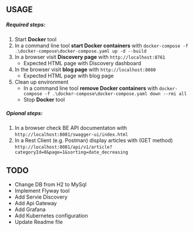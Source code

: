 USAGE
-----

##### Required steps:
1. Start **Docker** tool
1. In a command line tool **start Docker containers** with `docker-compose -f .\docker-compose\docker-compose.yaml up -d --build`
1. In a browser visit **Discovery page** with `http://localhost:8761`
    * Expected HTML page with Discovery dashboard
1. In the browser visit **blog page** with `http://localhost:8080`
    * Expected HTML page with blog page
1. Clean up environment
    * In a command line tool **remove Docker containers** with `docker-compose -f .\docker-compose\docker-compose.yaml down --rmi all`
    * Stop **Docker** tool

##### Opional steps:
1. In a browser check BE API documentaton with `http://localhost:8081/swagger-ui/index.html`
1. In a Rest Client (e.g. Postman) display articles with (GET method) `http://localhost:8081/api/v1/article?categoryId=0&page=1&sorting=date_decreasing`


TODO
----

* Change DB from H2 to MySql
* Implement Flyway tool
* Add Servie Discovery
* Add Api Gateway
* Add Grafana
* Add Kubernetes configuration
* Update Readme file